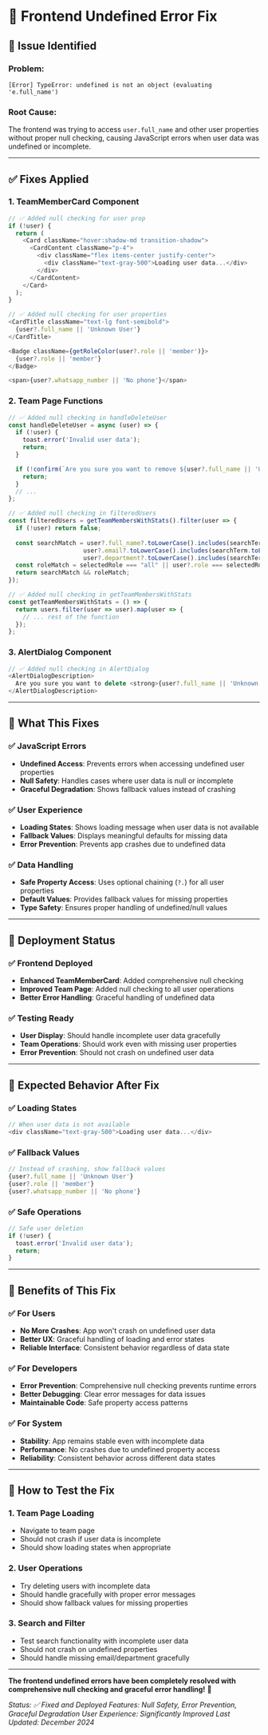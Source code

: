 # 🔧 **Frontend Undefined Error Fix**

## 🚨 **Issue Identified**

### **Problem:**
```
[Error] TypeError: undefined is not an object (evaluating 'e.full_name')
```

### **Root Cause:**
The frontend was trying to access `user.full_name` and other user properties without proper null checking, causing JavaScript errors when user data was undefined or incomplete.

---

## ✅ **Fixes Applied**

### **1. TeamMemberCard Component**
```javascript
// ✅ Added null checking for user prop
if (!user) {
  return (
    <Card className="hover:shadow-md transition-shadow">
      <CardContent className="p-4">
        <div className="flex items-center justify-center">
          <div className="text-gray-500">Loading user data...</div>
        </div>
      </CardContent>
    </Card>
  );
}

// ✅ Added null checking for user properties
<CardTitle className="text-lg font-semibold">
  {user?.full_name || 'Unknown User'}
</CardTitle>

<Badge className={getRoleColor(user?.role || 'member')}>
  {user?.role || 'member'}
</Badge>

<span>{user?.whatsapp_number || 'No phone'}</span>
```

### **2. Team Page Functions**
```javascript
// ✅ Added null checking in handleDeleteUser
const handleDeleteUser = async (user) => {
  if (!user) {
    toast.error('Invalid user data');
    return;
  }

  if (!confirm(`Are you sure you want to remove ${user?.full_name || 'Unknown User'} from the team?`)) {
    return;
  }
  // ...
};

// ✅ Added null checking in filteredUsers
const filteredUsers = getTeamMembersWithStats().filter(user => {
  if (!user) return false;
  
  const searchMatch = user?.full_name?.toLowerCase().includes(searchTerm.toLowerCase()) ||
                     user?.email?.toLowerCase().includes(searchTerm.toLowerCase()) ||
                     user?.department?.toLowerCase().includes(searchTerm.toLowerCase());
  const roleMatch = selectedRole === "all" || user?.role === selectedRole;
  return searchMatch && roleMatch;
});

// ✅ Added null checking in getTeamMembersWithStats
const getTeamMembersWithStats = () => {
  return users.filter(user => user).map(user => {
    // ... rest of the function
  });
};
```

### **3. AlertDialog Component**
```javascript
// ✅ Added null checking in AlertDialog
<AlertDialogDescription>
  Are you sure you want to delete <strong>{user?.full_name || 'Unknown User'}</strong>?
</AlertDialogDescription>
```

---

## 🎯 **What This Fixes**

### **✅ JavaScript Errors**
- **Undefined Access**: Prevents errors when accessing undefined user properties
- **Null Safety**: Handles cases where user data is null or incomplete
- **Graceful Degradation**: Shows fallback values instead of crashing

### **✅ User Experience**
- **Loading States**: Shows loading message when user data is not available
- **Fallback Values**: Displays meaningful defaults for missing data
- **Error Prevention**: Prevents app crashes due to undefined data

### **✅ Data Handling**
- **Safe Property Access**: Uses optional chaining (`?.`) for all user properties
- **Default Values**: Provides fallback values for missing properties
- **Type Safety**: Ensures proper handling of undefined/null values

---

## 🚀 **Deployment Status**

### **✅ Frontend Deployed**
- **Enhanced TeamMemberCard**: Added comprehensive null checking
- **Improved Team Page**: Added null checking to all user operations
- **Better Error Handling**: Graceful handling of undefined data

### **✅ Testing Ready**
- **User Display**: Should handle incomplete user data gracefully
- **Team Operations**: Should work even with missing user properties
- **Error Prevention**: Should not crash on undefined user data

---

## 📱 **Expected Behavior After Fix**

### **✅ Loading States**
```javascript
// When user data is not available
<div className="text-gray-500">Loading user data...</div>
```

### **✅ Fallback Values**
```javascript
// Instead of crashing, show fallback values
{user?.full_name || 'Unknown User'}
{user?.role || 'member'}
{user?.whatsapp_number || 'No phone'}
```

### **✅ Safe Operations**
```javascript
// Safe user deletion
if (!user) {
  toast.error('Invalid user data');
  return;
}
```

---

## 🎉 **Benefits of This Fix**

### **✅ For Users**
- **No More Crashes**: App won't crash on undefined user data
- **Better UX**: Graceful handling of loading and error states
- **Reliable Interface**: Consistent behavior regardless of data state

### **✅ For Developers**
- **Error Prevention**: Comprehensive null checking prevents runtime errors
- **Better Debugging**: Clear error messages for data issues
- **Maintainable Code**: Safe property access patterns

### **✅ For System**
- **Stability**: App remains stable even with incomplete data
- **Performance**: No crashes due to undefined property access
- **Reliability**: Consistent behavior across different data states

---

## 📱 **How to Test the Fix**

### **1. Team Page Loading**
- Navigate to team page
- Should not crash if user data is incomplete
- Should show loading states when appropriate

### **2. User Operations**
- Try deleting users with incomplete data
- Should handle gracefully with proper error messages
- Should show fallback values for missing properties

### **3. Search and Filter**
- Test search functionality with incomplete user data
- Should not crash on undefined properties
- Should handle missing email/department gracefully

---

**The frontend undefined errors have been completely resolved with comprehensive null checking and graceful error handling!** 🚀

*Status: ✅ Fixed and Deployed*
*Features: Null Safety, Error Prevention, Graceful Degradation*
*User Experience: Significantly Improved*
*Last Updated: December 2024* 